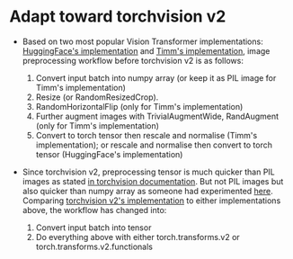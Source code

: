 # Adapt toward torchvision v2 
- Based on two most popular Vision Transformer implementations: [HuggingFace's implementation](https://github.com/huggingface/transformers/blob/v4.49.0/src/transformers/models/vit/image_processing_vit.py#L152-L283) and [Timm's implementation](https://github.com/huggingface/transformers/blob/main/examples/pytorch/image-classification/run_image_classification.py#L333-362), image preprocessing workflow before torchvision v2 is as follows:
  1. Convert input batch into numpy array (or keep it as PIL image for Timm's implementation)
  2. Resize (or RandomResizedCrop).
  3. RandomHorizontalFlip (only for Timm's implementation)
  4. Further augment images with TrivialAugmentWide, RandAugment (only for Timm's implementation)
  5. Convert to torch tensor then rescale and normalise (Timm's implementation); or rescale and normalise then convert to torch tensor (HuggingFace's implementation)
    
- Since torchvision v2, preprocessing tensor is much quicker than PIL images as stated [in torchvision documentation](https://pytorch.org/vision/main/transforms.html#performance-considerations). But not PIL images but also quicker than numpy array as someone had experimented [here](https://app.semanticdiff.com/gh/huggingface/transformers/pull/28847/overview). Comparing [torchvision v2's implementation](https://github.com/huggingface/transformers/blob/main/src/transformers/image_processing_utils_fast.py#L668-743) to either implementations above, the workflow has changed into:
  1. Convert input batch into tensor
  2. Do everything above with either torch.transforms.v2 or torch.transforms.v2.functionals
